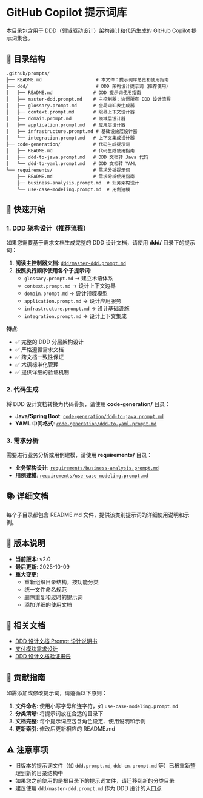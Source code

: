 # GitHub Copilot 提示词库

本目录包含用于 DDD（领域驱动设计）架构设计和代码生成的 GitHub Copilot 提示词集合。

## 📁 目录结构

```
.github/prompts/
├── README.md                    # 本文件：提示词库总览和使用指南
├── ddd/                         # DDD 架构设计提示词（推荐使用）
│   ├── README.md               # DDD 提示词使用指南
│   ├── master-ddd.prompt.md    # 主控制器：协调所有 DDD 设计流程
│   ├── glossary.prompt.md      # 全局词汇表生成器
│   ├── context.prompt.md       # 限界上下文设计器
│   ├── domain.prompt.md        # 领域层设计器
│   ├── application.prompt.md   # 应用层设计器
│   ├── infrastructure.prompt.md # 基础设施层设计器
│   └── integration.prompt.md   # 上下文集成设计器
├── code-generation/            # 代码生成提示词
│   ├── README.md               # 代码生成使用指南
│   ├── ddd-to-java.prompt.md   # DDD 文档转 Java 代码
│   └── ddd-to-yaml.prompt.md   # DDD 文档转 YAML
└── requirements/               # 需求分析提示词
    ├── README.md               # 需求分析使用指南
    ├── business-analysis.prompt.md  # 业务架构设计
    └── use-case-modeling.prompt.md  # 用例建模
```

## 🎯 快速开始

### 1. DDD 架构设计（推荐流程）

如果您需要基于需求文档生成完整的 DDD 设计文档，请使用 **ddd/** 目录下的提示词：

1. **阅读主控制器文档**: [`ddd/master-ddd.prompt.md`](ddd/master-ddd.prompt.md)
2. **按照执行顺序使用各个子提示词**:
   - `glossary.prompt.md` → 建立术语体系
   - `context.prompt.md` → 设计上下文边界
   - `domain.prompt.md` → 设计领域模型
   - `application.prompt.md` → 设计应用服务
   - `infrastructure.prompt.md` → 设计基础设施
   - `integration.prompt.md` → 设计上下文集成

**特点**:
- ✅ 完整的 DDD 分层架构设计
- ✅ 严格遵循需求文档
- ✅ 跨文档一致性保证
- ✅ 术语标准化管理
- ✅ 提供详细的验证机制

### 2. 代码生成

将 DDD 设计文档转换为代码骨架，请使用 **code-generation/** 目录：

- **Java/Spring Boot**: [`code-generation/ddd-to-java.prompt.md`](code-generation/ddd-to-java.prompt.md)
- **YAML 中间格式**: [`code-generation/ddd-to-yaml.prompt.md`](code-generation/ddd-to-yaml.prompt.md)

### 3. 需求分析

需要进行业务分析或用例建模，请使用 **requirements/** 目录：

- **业务架构设计**: [`requirements/business-analysis.prompt.md`](requirements/business-analysis.prompt.md)
- **用例建模**: [`requirements/use-case-modeling.prompt.md`](requirements/use-case-modeling.prompt.md)

## 📚 详细文档

每个子目录都包含 README.md 文件，提供该类别提示词的详细使用说明和示例。

## 🔄 版本说明

- **当前版本**: v2.0
- **最后更新**: 2025-10-09
- **重大变更**: 
  - 重新组织目录结构，按功能分类
  - 统一文件命名规范
  - 删除重复和过时的提示词
  - 添加详细的使用文档

## 📖 相关文档

- [DDD 设计文档 Prompt 设计说明书](../../DDD设计文档Prompt设计说明书.md)
- [支付模块需求设计](../../支付模块需求设计.md)
- [DDD 设计文档验证报告](../../docs/DDD设计文档验证报告.md)

## 🤝 贡献指南

如需添加或修改提示词，请遵循以下原则：

1. **文件命名**: 使用小写字母和连字符，如 `use-case-modeling.prompt.md`
2. **分类清晰**: 将提示词放在合适的目录下
3. **文档完整**: 每个提示词应包含角色设定、使用说明和示例
4. **更新索引**: 修改后更新相应的 README.md

## ⚠️ 注意事项

- 旧版本的提示词文件（如 `ddd.prompt.md`, `ddd-cn.prompt.md` 等）已被重新整理到新的目录结构中
- 如果您之前使用的是根目录下的提示词文件，请迁移到新的分类目录
- 建议使用 `ddd/master-ddd.prompt.md` 作为 DDD 设计的入口点
